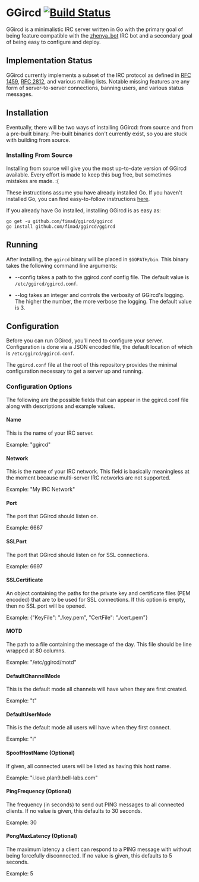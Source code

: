 # GGircd [![Build Status](https://travis-ci.org/fimad/ggircd.svg?branch=master)](https://travis-ci.org/fimad/ggircd) #

GGircd is a minimalistic IRC server written in Go with the primary goal of being
feature compatible with the [zhenya_bot](https://github.com/numberten/zhenya_bot)
IRC bot and a secondary goal of being easy to configure and deploy.

## Implementation Status ##

GGircd currently implements a subset of the IRC protocol as defined in
[RFC 1459](https://www.ietf.org/rfc/rfc1459),
[RFC 2812](https://tools.ietf.org/html/rfc2812), and various mailing lists.
Notable missing features are any form of
server-to-server connections, banning users, and various status messages.

## Installation ##

Eventually, there will be two ways of installing GGircd: from source and from a
pre-built binary. Pre-built binaries don't currently exist, so you are stuck
with building from source.

### Installing From Source ###

Installing from source will give you the most up-to-date version of GGircd
available. Every effort is made to keep this bug free, but sometimes mistakes
are made. :(

These instructions assume you have already installed Go. If you haven't
installed Go, you can find easy-to-follow instructions
[here](http://golang.org/doc/install).

If you already have Go installed, installing GGircd is as easy as:

    go get -u github.com/fimad/ggircd/ggircd
    go install github.com/fimad/ggircd/ggircd

## Running ##

After installing, the `ggircd` binary will be placed in `$GOPATH/bin`. This
binary takes the following command line arguments:

  * --config takes a path to the ggircd.conf config file. The default value is
    `/etc/ggircd/ggircd.conf`.

  * --log takes an integer and controls the verbosity of GGircd's logging. The
    higher the number, the more verbose the logging. The default value is 3.

## Configuration ##

Before you can run GGircd, you'll need to configure your server.
Configuration is done via a JSON encoded file, the default location of which
is `/etc/ggircd/ggircd.conf`.

The `ggircd.conf` file at the root of this repository provides the minimal
configuration necessary to get a server up and running.

### Configuration Options ###

The following are the possible fields that can appear in the ggircd.conf file
along with descriptions and example values.

#### Name ####

This is the name of your IRC server.

Example: "ggircd"

#### Network ####

This is the name of your IRC network. This field is basically meaningless at
the moment because multi-server IRC networks are not supported.

Example: "My IRC Network"

#### Port ####

The port that GGircd should listen on.

Example: 6667

#### SSLPort ####

The port that GGircd should listen on for SSL connections.

Example: 6697

#### SSLCertificate ####

An object containing the paths for the private key and certificate files (PEM
encoded) that are to be used for SSL connections. If this option is empty, then
no SSL port will be opened.

Example: {"KeyFile": "./key.pem", "CertFile": "./cert.pem"}

#### MOTD ####

The path to a file containing the message of the day. This file should be line
wrapped at 80 columns.

Example: "/etc/ggircd/motd"

#### DefaultChannelMode ####

This is the default mode all channels will have when they are first created.

Example: "t"

#### DefaultUserMode ####

This is the default mode all users will have when they first connect.

Example: "i"

#### SpoofHostName (Optional) ####

If given, all connected users will be listed as having this host name.

Example: "i.love.plan9.bell-labs.com"

#### PingFrequency (Optional) ####

The frequency (in seconds) to send out PING messages to all connected clients.
If no value is given, this defaults to 30 seconds.

Example: 30

#### PongMaxLatency (Optional) ####

The maximum latency a client can respond to a PING message with without being
forcefully disconnected. If no value is given, this defaults to 5 seconds.

Example: 5
